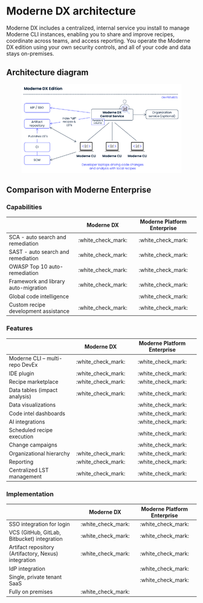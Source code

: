 # Moderne DX architecture

Moderne DX includes a centralized, internal service you install to manage Moderne CLI instances, enabling you to share and improve recipes, coordinate across teams, and access reporting. You operate the Moderne DX edition using your own security controls, and all of your code and data stays on-premises.

## Architecture diagram

<figure><img src="../../../.gitbook/assets/moderne-dx-arch.png" alt=""><figcaption></figcaption></figure>

## Comparison with Moderne Enterprise

### Capabilities

|                                      |      Moderne DX      | Moderne Platform Enterprise |
| ------------------------------------ | :------------------: | :-------------------------: |
| SCA - auto search and remediation    | :white\_check\_mark: |     :white\_check\_mark:    |
| SAST - auto search and remediation   | :white\_check\_mark: |     :white\_check\_mark:    |
| OWASP Top 10 auto-remediation        | :white\_check\_mark: |     :white\_check\_mark:    |
| Framework and library auto-migration | :white\_check\_mark: |     :white\_check\_mark:    |
| Global code intelligence             |                      |     :white\_check\_mark:    |
| Custom recipe development assistance | :white\_check\_mark: |     :white\_check\_mark:    |

### Features

|                                |      Moderne DX      | Moderne Platform Enterprise |
| ------------------------------ | :------------------: | :-------------------------: |
| Moderne CLI – multi-repo DevEx | :white\_check\_mark: |     :white\_check\_mark:    |
| IDE plugin                     | :white\_check\_mark: |     :white\_check\_mark:    |
| Recipe marketplace             | :white\_check\_mark: |     :white\_check\_mark:    |
| Data tables (impact analysis)  | :white\_check\_mark: |     :white\_check\_mark:    |
| Data visualizations            |                      |     :white\_check\_mark:    |
| Code intel dashboards          |                      |     :white\_check\_mark:    |
| AI integrations                |                      |     :white\_check\_mark:    |
| Scheduled recipe execution     |                      |     :white\_check\_mark:    |
| Change campaigns               |                      |     :white\_check\_mark:    |
| Organizational hierarchy       | :white\_check\_mark: |     :white\_check\_mark:    |
| Reporting                      | :white\_check\_mark: |     :white\_check\_mark:    |
| Centralized LST management     | :white\_check\_mark: |     :white\_check\_mark:    |

### Implementation

|                                                      |      Moderne DX      | Moderne Platform Enterprise |
| ---------------------------------------------------- | :------------------: | :-------------------------: |
| SSO integration for login                            | :white\_check\_mark: |     :white\_check\_mark:    |
| VCS (GitHub, GitLab, Bitbucket) integration          | :white\_check\_mark: |     :white\_check\_mark:    |
| Artifact repository (Artifactory, Nexus) integration | :white\_check\_mark: |     :white\_check\_mark:    |
| IdP integration                                      |                      |     :white\_check\_mark:    |
| Single, private tenant SaaS                          |                      |     :white\_check\_mark:    |
| Fully on premises                                    | :white\_check\_mark: |                             |
